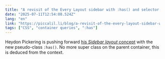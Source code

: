 ```yaml
---
title: "A revisit of the Every Layout sidebar with :has() and selector performance"
date: "2025-07-11T12:54:08.524Z"
lang: "en"
link: "https://piccalil.li/blog/a-revisit-of-the-every-layout-sidebar-with-has-and-selector-performance/"
tags: ["CSS", "container queries", ":has"]
---
```


Heydon Pickering is pushing forward [his _Sidebar layout_ concept](https://every-layout.dev/layouts/sidebar/) with the new pseudo-class `:has()`. No more super class on the parent container, this is deduced from the context.